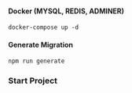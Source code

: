 #### Docker (MYSQL, REDIS, ADMINER)
```
docker-compose up -d
```

#### Generate Migration

```
npm run generate
```

### Start Project
